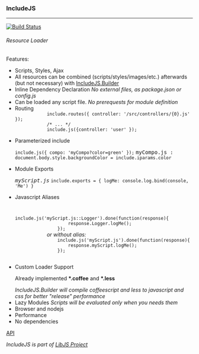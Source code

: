 <h3>IncludeJS</h3>
<hr/>
<a href='http://travis-ci.org/tenbits/IncludeJS'>
	<img src="https://travis-ci.org/tenbits/IncludeJS.png?branch=master" alt="Build Status" />
</a>
<h6>Resource Loader</h6>


Features:
<ul>
	<li>Scripts, Styles, Ajax</li>
	<li>All resources can be combined (scripts/styles/images/etc.) afterwards (but not necessary) with 
		<a href='https://github.com/tenbits/IncludeJS.Builder' target='_blank'>IncludeJS.Builder</a></li>
	<li>
		Inline Dependency Declaration
		<i>No external files, as package.json or config.js</i>
	</li>
	<li>Can be loaded any script file. <i>No prerequests for module definition</i></li>
	<li>
		Routing
		<code>
			include.routes({ controller: '/src/controllers/{0}.js' }); 
			/* ... */
			include.js({controller: 'user' });
		</code>
	</li>
	<li>
		Parameterized include
		<p>
			<code>include.js({ compo: 'myCompo?color=green' });</code>
			<tt>myCompo.js :</tt>
			<code>document.body.style.backgroundColor = include.iparams.color</code>
		</p>
	</li>
	<li>
		Module Exports 
		<p>
			<i><tt>myScript.js</tt></i>
			<code>include.exports = { logMe: console.log.bind(console, 'Me') }</code>			
		</p>
	</li>
	<li>
		Javascript Aliases
		<p>
			<code>
				include.js('myScript.js::Logger').done(function(response){
					response.Logger.logMe();
				});
			</code>
			<i>or without alias:</i>
			<code>
				include.js('myScript.js').done(function(response){
					response.myScript.logMe();
				});
			</code>
		</p>
	</li>
	<li>
		Custom Loader Support
		<p>
			Already implemented <b>*.coffee</b> and <b>*.less</b>
		</p>
		<i>
			IncludeJS.Builder will compile coffeescript and less to javascript and css for better "release" performance
		</i>		
	</li>
	<li>
		Lazy Modules
		<i>Scripts will be evaluated only when you needs them</i>
	</li>
	<li> Browser and nodejs</li>
	<li> Performance </li>
	<li> No dependencies </li>
</ul>

<p><a href='http://libjs.it/#/include/api'>API</a></p>

<p><i>IncludeJS is part of <a href='http://libjs.it'> LibJS Project </a></i></p>



